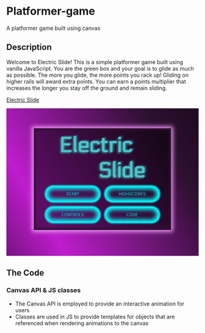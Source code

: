 # Platformer-game
A platformer game built using canvas

## Description

Welcome to Electric Slide! This is a simple platformer game built using vanilla JavaScript. You are the green box and your goal is to glide as much as possible. The more you glide, the more points you rack up! Gliding on higher rails will award extra points. You can earn a points multiplier that increases the longer you stay off the ground and remain sliding. 

[Electric Slide](https://maxfrank13.github.io/Electric-Slide/)

![Photo of Electric Slide menu](https://github.com/MaxFrank13/Electric-Slide/blob/main/assets/Electric-Slide.jpg)


## The Code

### Canvas API & JS classes

- The Canvas API is employed to provide an interactive animation for users
- Classes are used in JS to provide templates for objects that are referenced when rendering animations to the canvas

